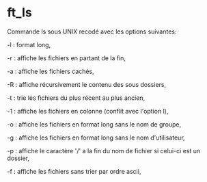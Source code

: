 # ft_ls
Commande ls sous UNIX recodé avec les options suivantes:

-l : format long,

-r : affiche les fichiers en partant de la fin, 

-a : affiche les fichiers cachés, 

-R : affiche récursivement le contenu des sous dossiers, 

-t : trie les fichiers du plus récent au plus ancien, 

-1 : affiche les fichiers en colonne (conflit avec l'option l), 

-o : affiche les fichiers en format long sans le nom de groupe, 

-g : affiche les fichiers en format long sans le nom d'utilisateur, 

-p : affiche le caractère '/' a la fin du nom de fichier si celui-ci est un dossier, 

-f : affiche les fichiers sans trier par ordre ascii, 
